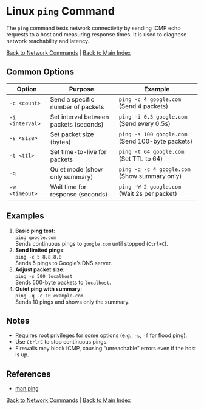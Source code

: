 # Linux `ping` Command

The `ping` command tests network connectivity by sending ICMP echo requests to a host and measuring response times. It is used to diagnose network reachability and latency.

[Back to Network Commands](../network.md) | [Back to Main Index](../../README.md)

## Common Options

| Option | Purpose | Example |
|--------|---------|---------|
| `-c <count>` | Send a specific number of packets | `ping -c 4 google.com` (Send 4 packets) |
| `-i <interval>` | Set interval between packets (seconds) | `ping -i 0.5 google.com` (Send every 0.5s) |
| `-s <size>` | Set packet size (bytes) | `ping -s 100 google.com` (Send 100-byte packets) |
| `-t <ttl>` | Set time-to-live for packets | `ping -t 64 google.com` (Set TTL to 64) |
| `-q` | Quiet mode (show only summary) | `ping -q -c 4 google.com` (Show summary only) |
| `-W <timeout>` | Wait time for response (seconds) | `ping -W 2 google.com` (Wait 2s per packet) |

## Examples
1. **Basic ping test**:  
   `ping google.com`  
   Sends continuous pings to `google.com` until stopped (`Ctrl+C`).
2. **Send limited pings**:  
   `ping -c 5 8.8.8.8`  
   Sends 5 pings to Google’s DNS server.
3. **Adjust packet size**:  
   `ping -s 500 localhost`  
   Sends 500-byte packets to `localhost`.
4. **Quiet ping with summary**:  
   `ping -q -c 10 example.com`  
   Sends 10 pings and shows only the summary.

## Notes
- Requires root privileges for some options (e.g., `-s`, `-f` for flood ping).
- Use `Ctrl+C` to stop continuous pings.
- Firewalls may block ICMP, causing “unreachable” errors even if the host is up.

## References
- [man ping](https://man7.org/linux/man-pages/man8/ping.8.html)

[Back to Network Commands](../network.md) | [Back to Main Index](../../README.md)
